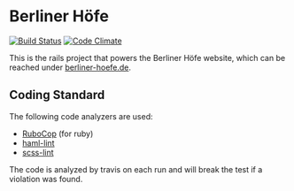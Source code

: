 # Berliner Höfe

[![Build Status](https://travis-ci.org/geniou/berliner-hoefe.png?branch=travis)](https://travis-ci.org/geniou/berliner-hoefe)
[![Code Climate](https://codeclimate.com/github/geniou/berliner-hoefe.png)](https://codeclimate.com/github/geniou/berliner-hoefe)

This is the rails project that powers the Berliner Höfe website, which
can be reached under [berliner-hoefe.de](https://berliner-hoefe.de/).

## Coding Standard

The following code analyzers are used:

* [RuboCop](https://github.com/bbatsov/rubocop) (for ruby)
* [haml-lint](https://github.com/causes/haml-lint)
* [scss-lint](https://github.com/causes/scss-lint)

The code is analyzed by travis on each run and will break the test if a
violation was found.
